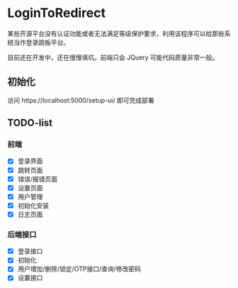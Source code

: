 # LoginToRedirect

某些开源平台没有认证功能或者无法满足等级保护要求，利用该程序可以给那些系统当作登录跳板平台。

目前还在开发中，还在慢慢填坑。前端只会 JQuery 可能代码质量非常一般。

## 初始化

访问 https://localhost:5000/setup-ui/ 即可完成部署

## TODO-list

### 前端

- [x] 登录界面
- [x] 跳转页面
- [x] 错误/报错页面
- [x] 设置页面
- [x] 用户管理
- [x] 初始化安装
- [x] 日志页面

### 后端接口

- [x] 登录接口
- [x] 初始化
- [x] 用户增加/删除/锁定/OTP接口/查询/修改密码
- [x] 设置接口
